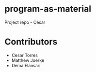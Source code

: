 # program-as-material
Project repo - Cesar

# Contributors
* Cesar Torres
* Matthew Joerke
* Dema Elansari

